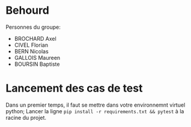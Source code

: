 # Behourd

Personnes du groupe:
- BROCHARD Axel
- CIVEL Florian
- BERN Nicolas
- GALLOIS Maureen
- BOURSIN Baptiste

# Lancement des cas de test

Dans un premier temps, il faut se mettre dans votre environnemnt virtuel python;
Lancer la ligne `pip install -r requirements.txt && pytest` à la racine du projet.
